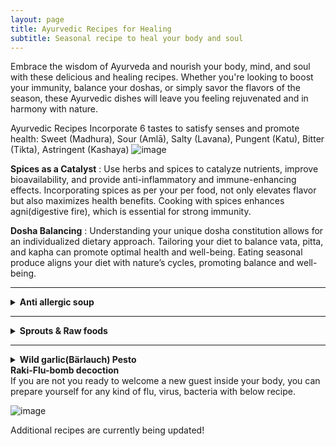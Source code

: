 ```yaml
---
layout: page
title: Ayurvedic Recipes for Healing
subtitle: Seasonal recipe to heal your body and soul
---
```

Embrace the wisdom of Ayurveda and nourish your body, mind, and soul with these delicious and healing recipes. Whether you're looking to boost your immunity, balance your doshas, or simply savor the flavors of the season, these Ayurvedic dishes will leave you feeling rejuvenated and in harmony with nature. 

Ayurvedic Recipes	Incorporate 6 tastes to satisfy senses and promote health:
Sweet (Madhura), Sour (Amlā), Salty (Lavana), Pungent (Katu), Bitter (Tikta), Astringent (Kashaya)
![image](https://github.com/rakiyoga/rakiyoga.github.io/assets/32105064/94da587a-63a2-427d-be87-1380d09eaeb8)


**Spices as a Catalyst** : Use herbs and spices to catalyze nutrients, improve bioavailability, and provide anti-inflammatory and immune-enhancing effects. Incorporating spices as per your per food, not only elevates flavor but also maximizes health benefits. Cooking with spices enhances agni(digestive fire), which is essential for strong immunity.

**Dosha Balancing** : Understanding your unique dosha constitution allows for an individualized dietary approach. Tailoring your diet to balance vata, pitta, and kapha can promote optimal health and well-being. Eating seasonal produce aligns your diet with nature’s cycles, promoting balance and well-being. 


---

<details>

<summary style="font-weight:bold;">Anti allergic soup</summary>

This soup recipe is to modulate your immunity and balance your doshas. Stinging nettle / Brennnesseln (Urtica dioica) has anti-allergic, antihistamine, anti-inflammatory, and sinus-clearing properties when combined with other herbs. It provides first aid for allergic rhinitis and seasonal allergies. Nettle increases ojas (vitality) and acts as a nourishing tonic, especially for the kidneys and adrenals. It reduces excess pitta (heat) in the blood and lymph, helping to clear inflammatory skin conditions.

<img src="https://github.com/rakiyoga/rakiyoga.github.io/assets/32105064/b7bfb3a0-083c-45e8-9895-62cbe824f7d9" alt="Anti allergic soup" class="pic">

</details>

---

<details>

<summary style="font-weight:bold;">Sprouts & Raw foods</summary>

They are ideal for breakfast from late spring to summer's end, especially for Pitta person. Those with weaker agni (digestive fire) can enhance digestibility with fresh ginger, black pepper, or long pepper. To improve flavour, add himalaya salt, coriander/parsley, and lemon juice and olive oil.

<img src="https://github.com/rakiyoga/rakiyoga.github.io/assets/32105064/4fb7064f-44e1-49b0-9672-e94f244a8d5e" alt="Sprouts & Raw foods" class="pic">

</details>

---

<details>

<summary style="font-weight:bold;">Wild garlic(Bärlauch) Pesto</summary>

Ayurveda aligns its new year with the arrival of a new season, typically spring. During this time, the plants that naturally emerge help to reduce the accumulated Kapha from the previous winter season.
A prime example of such a spring plant is wild garlic, also known as Bärlauch or Wunderlauch (Allium ursinum & Allium paradoxum). To make a delicious wild garlic pesto, combine 200g of the fresh buds with 50ml of pomegranate vinegar, 200g of roasted almond nuts, and 500ml of olive oil.
This pesto can be stored for up to 3 years, provided no water droplets get inside the container. The vinegar and oil help preserve the pesto, making it a versatile condiment to enjoy throughout the year.

<img src="https://github.com/rakiyoga/rakiyoga.github.io/assets/32105064/3b5a21ed-6f8f-48bf-a89b-ba9625fe4e24" alt="Bärlauch Pesto" class="pic">

</details>

<summary style="font-weight:bold;">Raki-Flu-bomb decoction </summary>
If you are not you ready to welcome a new guest inside your body, you can prepare yourself for any kind of flu, virus, bacteria with below recipe.

![image](https://github.com/rakiyoga/rakiyoga.github.io/assets/32105064/c33a6756-2084-4753-bd4a-e36a414bf179)

Additional recipes are currently being updated!
